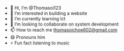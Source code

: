 - 👋 Hi, I’m @Thomasoi123
- 👀 I’m interested in building a website 
- 🌱 I’m currently learning Ict
- 💞️ I’m looking to collaborate on system development 
- 📫 How to reach me thomasoichoe602@gmail.com
- 😄 Pronouns him
- ⚡ Fun fact listening to music 

<!---
Thomasoi123/Thomasoi123 is a ✨ special ✨ repository because its `README.md` (this file) appears on your GitHub profile.
You can click the Preview link to take a look at your changes.
--->
